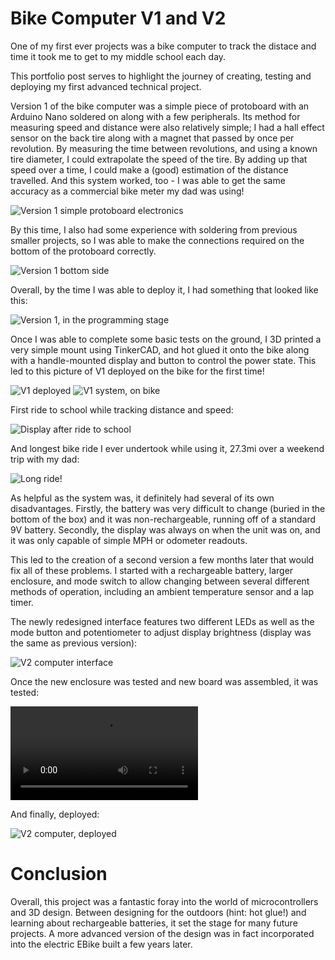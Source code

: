 # Bike Computer V1 and V2

One of my first ever projects was a bike computer to track the distace and time it took me to get to my middle school each day.

This portfolio post serves to highlight the journey of creating, testing and deploying my first advanced technical project.

Version 1 of the bike computer was a simple piece of protoboard with an Arduino Nano soldered on along with a few peripherals. Its method for measuring speed and distance were also relatively simple; I had a hall effect sensor on the back tire along with a magnet that passed by once per revolution.
By measuring the time between revolutions, and using a known tire diameter, I could extrapolate the speed of the tire. By adding up that speed over a time, I could make a (good) estimation of the distance travelled. And this system worked, too - I was able to get the same accuracy as a commercial bike meter my dad was using!

![Version 1 simple protoboard electronics](v1Internals2.jpg)

By this time, I also had some experience with soldering from previous smaller projects, so I was able to make the connections required on the bottom of the protoboard correctly.

![Version 1 bottom side](v1Internals3.jpg)

Overall, by the time I was able to deploy it, I had something that looked like this:

![Version 1, in the programming stage](v1Testing.jpg)

Once I was able to complete some basic tests on the ground, I 3D printed a very simple mount using TinkerCAD, and hot glued it onto the bike along with a handle-mounted display and button to control the power state. This led to this picture of V1 deployed on the bike for the first time!

![V1 deployed](computerV1.jpg)
![V1 system, on bike](v1OnBike.jpg)

First ride to school while tracking distance and speed:

![Display after ride to school](v1Display.jpg)

And longest bike ride I ever undertook while using it, 27.3mi over a weekend trip with my dad:

![Long ride!](v1DisplayBacklight.jpg)

As helpful as the system was, it definitely had several of its own disadvantages. Firstly, the battery was very difficult to change (buried in the bottom of the box) and it was non-rechargeable, running off of a standard 9V battery. Secondly, the display was always on when the unit was on, and it was only capable of simple MPH or odometer readouts.

This led to the creation of a second version a few months later that would fix all of these problems. I started with a rechargeable battery, larger enclosure, and mode switch to allow changing between several different methods of operation, including an ambient temperature sensor and a lap timer.

The newly redesigned interface features two different LEDs as well as the mode button and potentiometer to adjust display brightness (display was the same as previous version):

![V2 computer interface](v2Interface.jpg)

Once the new enclosure was tested and new board was assembled, it was tested:

![Testing V2](v2PowerOn.mov)

And finally, deployed:

![V2 computer, deployed](computerV2.jpg)

# Conclusion

Overall, this project was a fantastic foray into the world of microcontrollers and 3D design. Between designing for the outdoors (hint: hot glue!) and learning about rechargeable batteries, it set the stage for many future projects. A more advanced version of the design was in fact incorporated into the electric EBike built a few years later.
